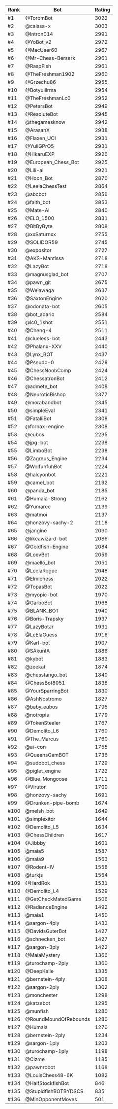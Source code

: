 Rank|Bot|Rating
---|---|---
#1|@ToromBot|3022
#2|@caissa-x|3003
#3|@Intron014|2991
#4|@YoBot_v2|2972
#5|@MacUser60|2967
#6|@Mr-Chess-Berserk|2961
#7|@RaspFish|2961
#8|@TheFreshman1902|2960
#9|@Grzechu86|2955
#10|@Botyuliirma|2954
#11|@TheFreshmanLc0|2952
#12|@PetersBot|2949
#13|@ResoluteBot|2945
#14|@thegamesknow|2942
#15|@ArasanX|2938
#16|@Flaxen_UCI|2931
#17|@YuliGPrO5|2931
#18|@HikaruEXP|2926
#19|@European_Chess_Bot|2925
#20|@Lili-ai|2921
#21|@Hoon_Bot|2870
#22|@LeelaChessTest|2864
#23|@abcbot|2856
#24|@faith_bot|2853
#25|@Mate-AI|2840
#26|@ELO_1500|2831
#27|@BitByByte|2808
#28|@xxSaturnxx|2755
#29|@SOLIDOR59|2745
#30|@expositor|2727
#31|@AKS-Mantissa|2718
#32|@LazyBot|2718
#33|@magnusglad_bot|2707
#34|@pawn_git|2675
#35|@Weiawaga|2637
#36|@SaxtonEngine|2620
#37|@odonata-bot|2605
#38|@bot_adario|2584
#39|@lc0_1shot|2551
#40|@Cheng-4|2511
#41|@clueless-bot|2443
#42|@Phalanx-XXV|2440
#43|@Lynx_BOT|2437
#44|@Pseudo-0|2428
#45|@ChessNoobComp|2424
#46|@ChessatronBot|2412
#47|@admete_bot|2408
#48|@NeuroticBishop|2377
#49|@morabandbot|2345
#50|@simpleEval|2341
#51|@FataliiBot|2308
#52|@fornax-engine|2308
#53|@eubos|2295
#54|@jpg-bot|2238
#55|@LimboBot|2238
#56|@Zagreus_Engine|2234
#57|@WolfuhfuhBot|2224
#58|@halcyonbot|2221
#59|@camel_bot|2192
#60|@panda_bot|2185
#61|@Humaia-Strong|2162
#62|@Yumaree|2139
#63|@matmoi|2137
#64|@honzovy-sachy-2|2118
#65|@jangine|2090
#66|@likeawizard-bot|2086
#67|@Goldfish-Engine|2084
#68|@LoevBot|2059
#69|@maello_bot|2051
#70|@LeelaRogue|2048
#71|@Elmichess|2022
#72|@TopasBot|2022
#73|@myopic-bot|1970
#74|@GarboBot|1968
#75|@BLANK_BOT|1940
#76|@Boris-Trapsky|1937
#77|@LazyBotJr|1931
#78|@LeElaGuess|1916
#79|@Karl-bot|1907
#80|@SAkunIA|1886
#81|@kybot|1883
#82|@zeekat|1874
#83|@chesstango_bot|1840
#84|@ChessBot8051|1838
#85|@YourSparringBot|1830
#86|@AshNostromo|1827
#87|@baby_eubos|1795
#88|@notropis|1779
#89|@TokenStealer|1767
#90|@Demolito_L6|1760
#91|@The_Marcus|1760
#92|@ai-con|1755
#93|@QueensGamBOT|1736
#94|@sudobot_chess|1729
#95|@piglet_engine|1722
#96|@Blue_Mongoose|1711
#97|@Virutor|1700
#98|@honzovy-sachy|1691
#99|@Drunken-pipe-bomb|1674
#100|@melsh_bot|1649
#101|@simplexitor|1644
#102|@Demolito_L5|1634
#103|@ChessChildren|1617
#104|@Jibbby|1601
#105|@maia5|1587
#106|@maia9|1563
#107|@Rodent-IV|1558
#108|@turkjs|1554
#109|@HardRok|1531
#110|@Demolito_L4|1529
#111|@GetCheckMatedGame|1506
#112|@RadianceEngine|1492
#113|@maia1|1450
#114|@sargon-4ply|1433
#115|@DavidsGuterBot|1427
#116|@schnecken_bot|1427
#117|@sargon-3ply|1422
#118|@MaiaMystery|1366
#119|@turochamp-2ply|1360
#120|@DeepKalle|1335
#121|@bernstein-4ply|1308
#122|@sargon-2ply|1302
#123|@monchester|1298
#124|@katzebot|1295
#125|@munfish|1280
#126|@RoundMoundOfRebounds|1280
#127|@Humaia|1270
#128|@bernstein-2ply|1234
#129|@sargon-1ply|1203
#130|@turochamp-1ply|1198
#131|@Cizme|1185
#132|@pawnrobot|1168
#133|@LouisChess48-6K|1082
#134|@HalfStockfishBot|846
#135|@StupidfishBOTBYDSCS|835
#136|@MinOpponentMoves|501
